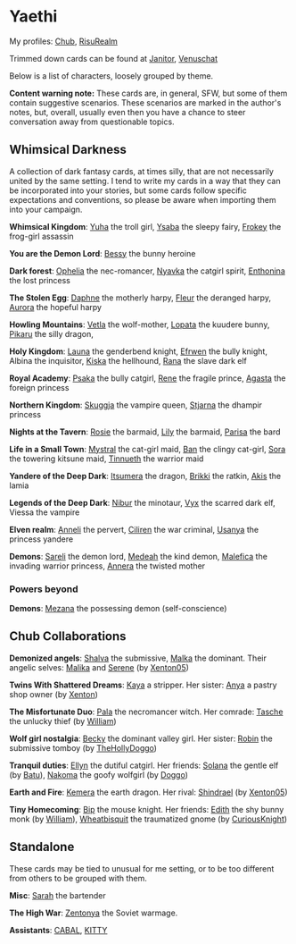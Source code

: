 # Yaethi

My profiles: [Chub](https://chub.ai/users/Yaethi), [RisuRealm](https://realm.risuai.net/creator/yaethi)  

Trimmed down cards can be found at [Janitor](https://janitorai.com/profiles/f17f69b6-35e9-4340-af27-c5bb9e51d4d1_profile-of-yaethi), [Venuschat](https://venuschat.ai/profiles/c32aeecf-f0d2-458b-a9bf-8ab16e4c4425_profile-of-yaethi) 

Below is a list of characters, loosely grouped by theme. 

**Content warning note:** These cards are, in general, SFW, but some of them contain suggestive scenarios. These scenarios are marked in the author's notes, but, overall, usually even then you have a chance to steer conversation away from questionable topics.

## Whimsical Darkness

A collection of dark fantasy cards, at times silly, that are not necessarily united by the same setting. I tend to write my cards in a way that they can be incorporated into your stories, but some cards follow specific expectations and conventions, so please be aware when importing them into your campaign.

**Whimsical Kingdom**: [Yuha](whimsical_kingdom/Yuha.png) the troll girl, [Ysaba](whimsical_kingdom/Ysaba.png) the sleepy fairy, [Frokey](whimsical_kingdom/Frokey.png) the frog-girl assassin

**You are the Demon Lord**: [Bessy](misc/Bessy.png) the bunny heroine

**Dark forest**: [Ophelia](dark_forest/Ophelia.png) the nec-romancer, [Nyavka](dark_forest/Nyavka.png) the catgirl spirit, [Enthonina](dark_forest/Enthonina.png) the lost princess

**The Stolen Egg**:  [Daphne](the_stolen_egg/Daphne.png) the motherly harpy, [Fleur](the_stolen_egg/Fleur.png) the deranged harpy, [Aurora](the_stolen_egg/Aurora.png) the hopeful harpy  

**Howling Mountains**: [Vetla](howling_mountains/Vetla.png) the wolf-mother, [Lopata](howling_mountains/Lopata.png) the kuudere bunny, [Pikaru](howling_mountains/Pikaru.png) the silly dragon, 

**Holy Kingdom**: [Launa](holy_kingdom/Launa.png) the genderbend knight, [Efrwen](holy_kingdom/Efrwen.png) the bully knight, Albina the inquisitor, [Kiska](holy_kingdom/Kiska.png) the hellhound, [Rana](holy_kingdom/Rana.png) the slave dark elf  

**Royal Academy**: [Psaka](holy_kingdom/royal_academy/Psaka.png) the bully catgirl, [Rene](holy_kingdom/Rene.png) the fragile prince, [Agasta](holy_kingdom/royal_academy/Agasta.png) the foreign princess  

**Northern Kingdom**: [Skuggja](northern_kingdom/Skuggja.png) the vampire queen, [Stjarna](northern_kingdom/Stjarna.png) the dhampir princess

**Nights at the Tavern**: [Rosie](tavern/Rosie.png) the barmaid, [Lily](tavern/Lily.png) the barmaid, [Parisa](tavern/Parisa.png) the bard  

**Life in a Small Town**: [Mystral](small_town/Mystral.png) the cat-girl maid, [Ban](small_town/Ban.png) the clingy cat-girl, [Sora](small_town/Sora.png) the towering kitsune maid, [Tinnueth](small_town/Tinnueth.png) the warrior maid  

**Yandere of the Deep Dark**: [Itsumera](deep_dark/yandere/Itsumera.png) the dragon, [Brikki](deep_dark/yandere/Brikki.png) the ratkin, [Akis](deep_dark/yandere/Akis.png) the lamia  

**Legends of the Deep Dark**: [Nibur](deep_dark/legends/Nibur.png) the minotaur, [Vyx](deep_dark/legends/Vyx.png) the scarred dark elf, Viessa the vampire  

**Elven realm**: [Anneli](elven_realm/Anneli.png) the pervert, [Ciliren](elven_realm/Ciliren.png) the war criminal, [Usanya](elven_realm/Usanya.png) the princess yandere  

**Demons**: [Sareli](demons/Sareli.png) the demon lord, [Medeah](demons/Medeah.png) the kind demon, [Malefica](demons/Malefica.png) the invading warrior princess, [Annera](demons/Annera.png) the twisted mother

### Powers beyond

**Demons**: [Mezana](powers/Mezana.png) the possessing demon (self-conscience)

## Chub Collaborations

**Demonized angels**: [Shalva](https://chub.ai/characters/Yaethi/shalva-c8fe0a0d94ae) the submissive, [Malka](https://chub.ai/characters/Yaethi/malka-4cc42c052d50) the dominant. Their angelic selves: [Malika](https://chub.ai/characters/Xenton05/malika-150c4752d48a) and [Serene](https://chub.ai/characters/Xenton05/serena-c02d603de683) (by [Xenton05](https://chub.ai/users/Xenton05))  

**Twins With Shattered Dreams**: [Kaya](https://chub.ai/characters/Yaethi/kaya-1f8d1ba422c7) a stripper. Her sister: [Anya](https://www.chub.ai/characters/Xenton05/anya-e5af6e9f8c58) a pastry shop owner (by [Xenton](https://www.chub.ai/users/Xenton05))  

**The Misfortunate Duo**: [Pala](https://www.chub.ai/characters/Yaethi/pala-1606d3c89006) the necromancer witch. Her comrade: [Tasche](https://chub.ai/characters/wildwill95/tasche-d4e90aa034fe) the unlucky thief (by [William](https://www.chub.ai/users/wildwill95))  

**Wolf girl nostalgia**: [Becky](https://www.chub.ai/characters/Yaethi/becky-c1e4a045659d) the dominant valley girl. Her sister: [Robin](https://chub.ai/characters/TheHolyDoggo/robin-620754f9b583) the submissive tomboy (by [TheHollyDoggo](https://chub.ai/users/TheHolyDoggo))  

**Tranquil duties**: [Ellyn](https://chub.ai/characters/Yaethi/ellyn-aac5b548c784) the dutiful catgirl. Her friends: [Solana](https://www.chub.ai/characters/batuta/solana-0faca3a12fb3) the gentle elf (by [Batu](https://www.chub.ai/users/batuta)), [Nakoma](https://chub.ai/characters/TheHolyDoggo/nakoma-07dde51a15fb) the goofy wolfgirl (by [Doggo](https://chub.ai/users/TheHolyDoggo))  

**Earth and Fire**: [Kemera](https://www.chub.ai/characters/Yaethi/kemera-12094b1d56e1) the earth dragon. Her rival: [Shindrael](https://chub.ai/characters/Xenton05/shindrael-5ffac363d7b0) (by [Xenton05](https://chub.ai/users/Xenton05))  

**Tiny Homecoming**: [Bip](https://chub.ai/characters/Yaethi/bip-582db59365d4) the mouse knight. Her friends: [Edith](https://chub.ai/characters/wildwill95/edith-0a80a213185f) the shy bunny monk (by [William](https://www.chub.ai/users/wildwill95)), [Wheatbisquit](https://chub.ai/characters/CuriousKnight/wheatbiscuit-c6c753cbeb20) the traumatized gnome (by [CuriousKnight](https://chub.ai/characters/CuriousKnight/wheatbiscuit-c6c753cbeb20))  

## Standalone

These cards may be tied to unusual for me setting, or to be too different from others to be grouped with them. 

**Misc**: [Sarah](misc/Sarah.png) the bartender

**The High War**: [Zentonya](high_war/Zentonya.png) the Soviet warmage.

**Assistants**: [CABAL](assistants/CABAL.png), [KITTY](assistants/KITTY.png)


